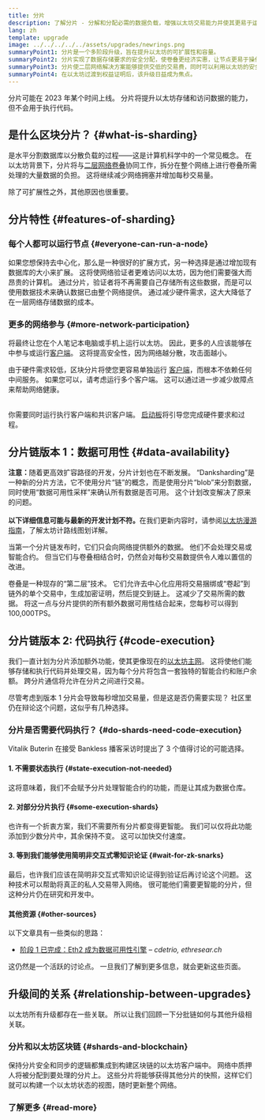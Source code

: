 ```yaml
---
title: 分片
description: 了解分片 - 分解和分配必需的数据负载，增强以太坊交易能力并使其更易于运行。
lang: zh
template: upgrade
image: ../../../../../assets/upgrades/newrings.png
summaryPoint1: 分片是一个多阶段升级，旨在提升以太坊的可扩展性和容量。
summaryPoint2: 分片实现了数据存储要求的安全分配，使卷叠更经济实惠，让节点更易于操作。
summaryPoint3: 分片使二层网络解决方案能够提供交低的交易费，同时可以利用以太坊的安全性。
summaryPoint4: 在以太坊过渡到权益证明后，该升级日益成为焦点。
---
```


<UpgradeStatus dateKey="page-upgrades-shards-date">
    分片可能在 2023 年某个时间上线。 分片将提升以太坊存储和访问数据的能力，但不会用于执行代码。
</UpgradeStatus>

## 是什么区块分片？ {#what-is-sharding}

是水平分割数据库以分散负载的过程——这是计算机科学中的一个常见概念。 在以太坊背景下，分片将与[二层网络卷叠](/layer-2/)协同工作，拆分在整个网络上进行卷叠所需处理的大量数据的负担。 这将继续减少网络拥塞并增加每秒交易量。

除了可扩展性之外，其他原因也很重要。

## 分片特性 {#features-of-sharding}

### 每个人都可以运行节点 {#everyone-can-run-a-node}

如果您想保持去中心化，那么是一种很好的扩展方式，另一种选择是通过增加现有数据库的大小来扩展。 这将使网络验证者更难访问以太坊，因为他们需要强大而昂贵的计算机。 通过分片，验证者将不再需要自己存储所有这些数据，而是可以使用数据技术来确认数据已由整个网络提供。 通过减少硬件需求，这大大降低了在一层网络存储数据的成本。

### 更多的网络参与 {#more-network-participation}

将最终让您在个人笔记本电脑或手机上运行以太坊。 因此，更多的人应该能够在中参与或运行[客户端](/developers/docs/nodes-and-clients/)。 这将提高安全性，因为网络越分散，攻击面越小。

由于硬件需求较低，区块分片将使您更容易单独运行 [客户端](/developers/docs/nodes-and-clients/)，而根本不依赖任何中间服务。 如果您可以，请考虑运行多个客户端。 这可以通过进一步减少故障点来帮助网络健康。

<br />

<InfoBanner isWarning>
  你需要同时运行执行客户端和共识客户端。 <a href="https://launchpad.ethereum.org" target="_blank">启动板</a>将引导您完成硬件要求和过程。
</InfoBanner>

## 分片链版本 1：数据可用性 {#data-availability}

<InfoBanner emoji=":construction:" isWarning>
  <strong>注意：</strong>随着更高效扩容路径的开发，分片计划也在不断发展。 “Danksharding”是一种新的分片方法，它不使用分片“链”的概念，而是使用分片“blob”来分割数据，同时使用“数据可用性采样”来确认所有数据是否可用。 这个计划改变解决了原来的问题。<br/><br/>
  <strong>以下详细信息可能与最新的开发计划不符。</strong>在我们更新内容时，请参阅<a href="https://members.delphidigital.io/reports/the-hitchhikers-guide-to-ethereum">以太坊漫游指南</a>，了解太坊计路线图划详解。
</InfoBanner>

当第一个分片链发布时，它们只会向网络提供额外的数据。 他们不会处理交易或智能合约。 但当它们与卷叠相结合时，仍然会对每秒交易数提供令人难以置信的改进。

卷叠是一种现存的“第二层”技术。 它们允许去中心化应用将交易捆绑或“卷起”到链外的单个交易中，生成加密证明，然后提交到链上。 这减少了交易所需的数据。 将这一点与分片提供的所有额外数据可用性结合起来，您每秒可以得到 100,000TPS。

## 分片链版本 2: 代码执行 {#code-execution}

我们一直计划为分片添加额外功能，使其更像现在的[以太坊主网](/glossary/#mainnet)。 这将使他们能够存储和执行代码并处理交易，因为每个分片将包含一套独特的智能合约和账户余额。 跨分片通信将允许在分片之间进行交易。

尽管考虑到版本 1 分片会导致每秒增加交易量，但是这是否仍需要实现？ 社区里仍在辩论这个问题，这似乎有几种选择。

### 分片是否需要代码执行？ {#do-shards-need-code-execution}

Vitalik Buterin 在接受 Bankless 播客采访时提出了 3 个值得讨论的可能选择。

<YouTube id="-R0j5AMUSzA" start="5841" />

#### 1. 不需要状态执行 {#state-execution-not-needed}

这将意味着，我们不会赋予分片处理智能合约的功能，而是让其成为数据仓库。

#### 2. 对部分分片执行 {#some-execution-shards}

也许有一个折衷方案，我们不需要所有分片都变得更智能。 我们可以仅将此功能添加到少数分片中，其余保持不变。 这可以加快交付速度。

#### 3. 等到我们能够使用简明非交互式零知识论证 {#wait-for-zk-snarks}

最后，也许我们应该在简明非交互式零知识论证得到验证后再讨论这个问题。 这种技术可以帮助将真正的私人交易带入网络。 很可能他们需要更智能的分片，但这种分片仍在研究和开发中。

#### 其他资源 {#other-sources}

以下文章具有一些类似的思路：

- [阶段 1 已完成：Eth2 成为数据可用性引擎](https://ethresear.ch/t/phase-one-and-done-eth2-as-a-data-availability-engine/5269/8) – _cdetrio, ethresear.ch_

这仍然是一个活跃的讨论点。 一旦我们了解到更多信息，就会更新这些页面。

## 升级间的关系 {#relationship-between-upgrades}

以太坊所有升级都存在一些关联。 所以让我们回顾一下分批链如何与其他升级相关联。

### 分片和以太坊区块链 {#shards-and-blockchain}

保持分片安全和同步的逻辑都集成到构建区块链的以太坊客户端中。 网络中质押人将被分配到要处理的分片上。 这些分片将能够获得其他分片的快照，这样它们就可以构建一个以太坊状态的视图，随时更新整个网络。

### 了解更多 {#read-more}

<ShardChainsList />
